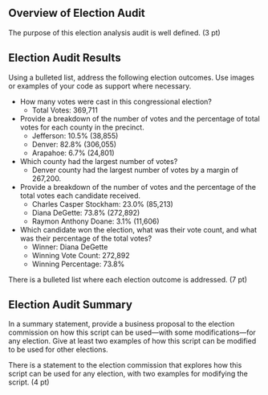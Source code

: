 ## Overview of Election Audit

The purpose of this election analysis audit is well defined. (3 pt)

## Election Audit Results
Using a bulleted list, address the following election outcomes. Use images or examples of your code as support where necessary.

* How many votes were cast in this congressional election?
  * Total Votes: 369,711 
* Provide a breakdown of the number of votes and the percentage of total votes for each county in the precinct.
  * Jefferson: 10.5% (38,855)
  * Denver: 82.8% (306,055)
  * Arapahoe: 6.7% (24,801)
* Which county had the largest number of votes?
  * Denver county had the largest number of votes by a margin of 267,200.
* Provide a breakdown of the number of votes and the percentage of the total votes each candidate received.
  * Charles Casper Stockham: 23.0% (85,213)
  * Diana DeGette: 73.8% (272,892)
  * Raymon Anthony Doane: 3.1% (11,606)
* Which candidate won the election, what was their vote count, and what was their percentage of the total votes?
  * Winner: Diana DeGette
  * Winning Vote Count: 272,892
  * Winning Percentage: 73.8%

There is a bulleted list where each election outcome is addressed. (7 pt)

## Election Audit Summary
In a summary statement, provide a business proposal to the election commission on how this script can be used—with some modifications—for any election. Give at least two examples of how this script can be modified to be used for other elections.

There is a statement to the election commission that explores how this script can be used for any election, with two examples for modifying the script. (4 pt)
